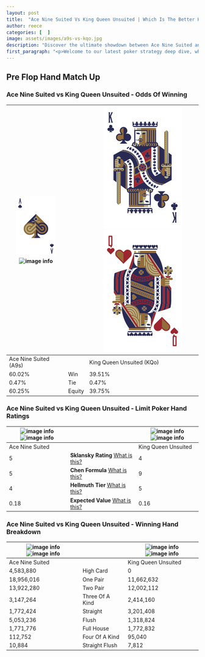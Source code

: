 ```yaml
---
layout: post
title:  "Ace Nine Suited Vs King Queen Unsuited | Which Is The Better Hand In Poker? A Complete Guide"
author: reece
categories: [  ]
image: assets/images/a9s-vs-kqo.jpg
description: "Discover the ultimate showdown between Ace Nine Suited and King Queen Unsuited in poker! Uncover the odds, strategies, and scenarios where one hand triumphs over the other. Get ready to up your poker game with this thrilling analysis."
first_paragraph: "<p>Welcome to our latest poker strategy deep dive, where we're pitting two distinct hands against each other in a high-stakes showdown: Ace Nine Suited vs King Queen Unsuited.</p><p>In the dynamic world of poker, every decision counts, and knowing which hand holds the upper hand is key to your success at the table.</p><p>In this article, we'll dissect these two hands, explore the scenarios where one dominates the other, and equip you with the knowledge to make strategic choices that can tip the odds in your favor.</p><p>Get ready to unravel the intriguing dynamics of these poker hands and elevate your game to new heights.</p>"
---
```




[comment]: # (sp0)

## Pre Flop Hand Match Up

<div class="table hand-ratings" markdown="1"> 



### Ace Nine Suited vs King Queen Unsuited - Odds Of Winning


    
| ![image info](assets/images/hand1/a.png) ![image info](assets/images/hand1/9s.png) |  | ![image info](assets/images/hand2/k.png) ![image info](assets/images/hand2/qo.png) |
| -------- | -------- | -------- |
| Ace Nine Suited (A9s) |  | King Queen Unsuited (KQo) |
| 60.02% | Win | 39.51% |
| 0.47% | Tie | 0.47% |
| 60.25% | Equity | 39.75% |




[comment]: # (sp1)



### Ace Nine Suited vs King Queen Unsuited - Limit Poker Hand Ratings


    
| ![image info](https://www.riverpairs.com/assets/images/hand1/a.png) ![image info](https://www.riverpairs.com/assets/images/hand1/9s.png) |  | ![image info](https://www.riverpairs.com/assets/images/hand2/k.png) ![image info](https://www.riverpairs.com/assets/images/hand2/qo.png) |
| -------- | -------- | -------- |
| Ace Nine Suited |  | King Queen Unsuited |
| 5 | **Sklansky Rating** [What is this?](/sklansky-rating-explained) | 4 |
| 5 | **Chen Formula** [What is this?](/chen-formula-explained) | 9 |
| 4 | **Hellmuth Tier** [What is this?](/Hellmuth-tier-explained) | 5 |
| 0.18 | **Expected Value** [What is this?](/expected-value-explained) | 0.16 |




[comment]: # (sp2)



### Ace Nine Suited vs King Queen Unsuited - Winning Hand Breakdown


    
| ![image info](https://www.riverpairs.com/assets/images/hand1/a.png) ![image info](https://www.riverpairs.com/assets/images/hand1/9s.png) |  | ![image info](https://www.riverpairs.com/assets/images/hand2/k.png) ![image info](https://www.riverpairs.com/assets/images/hand2/qo.png) |
| -------- | -------- | -------- |
| Ace Nine Suited |  | King Queen Unsuited |
| 4,583,880 | High Card | 0 |
| 18,956,016 | One Pair | 11,662,632 |
| 13,922,280 | Two Pair | 12,002,112 |
| 3,147,264 | Three Of A Kind | 2,414,160 |
| 1,772,424 | Straight | 3,201,408 |
| 5,053,236 | Flush | 1,318,824 |
| 1,771,776 | Full House | 1,772,832 |
| 112,752 | Four Of A Kind | 95,040 |
| 10,884 | Straight Flush | 7,812 |




[comment]: # (sp3)



</div>

[comment]: # (sp4)



[comment]: # (sp5)

